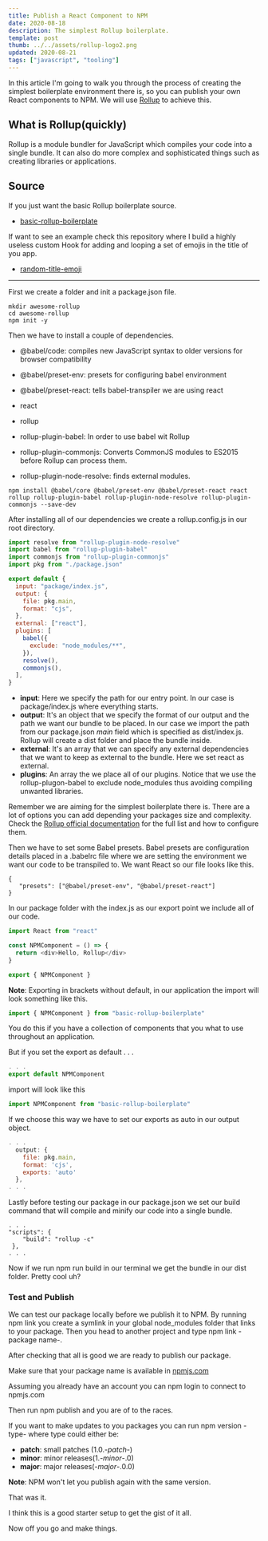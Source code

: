 ```yaml
---
title: Publish a React Component to NPM
date: 2020-08-18
description: The simplest Rollup boilerplate.
template: post
thumb: ../../assets/rollup-logo2.png
updated: 2020-08-21
tags: ["javascript", "tooling"]
---
```


In this article I'm going to walk you through the process of creating the simplest boilerplate environment there is, so you can publish your own React components to NPM. We will use [Rollup](https://rollupjs.org/guide/en/) to achieve this.

## What is Rollup(quickly)

Rollup is a module bundler for JavaScript which compiles your code into a single bundle. It can also do more complex and sophisticated things such as creating libraries or applications.

## Source

If you just want the basic Rollup boilerplate source.

- [basic-rollup-boilerplate](https://github.com/raptisj/basic-rollup-boilerplate)

If want to see an example check this repository where I build a highly useless custom Hook for adding and looping a set of emojis in the title of you app.

- [random-title-emoji](https://github.com/raptisj/random-title-emoji)

<hr />

First we create a folder and init a <span class="highlight-in-text">package.json</span> file.

```
mkdir awesome-rollup
cd awesome-rollup
npm init -y
```

Then we have to install a couple of dependencies.

- <span class="highlight-in-text">@babel/code</span>: compiles new JavaScript syntax to older versions for browser compatibility

- <span class="highlight-in-text">@babel/preset-env</span>: presets for configuring babel environment

- <span class="highlight-in-text">@babel/preset-react</span>: tells babel-transpiler we are using react

- <span class="highlight-in-text">react</span>

- <span class="highlight-in-text">rollup</span>

- <span class="highlight-in-text">rollup-plugin-babel</span>: In order to use babel wit Rollup

- <span class="highlight-in-text">rollup-plugin-commonjs</span>: Converts CommonJS modules to ES2015 before Rollup can process them.

- <span class="highlight-in-text">rollup-plugin-node-resolve</span>: finds external modules.

```
npm install @babel/core @babel/preset-env @babel/preset-react react rollup rollup-plugin-babel rollup-plugin-node-resolve rollup-plugin-commonjs --save-dev
```

After installing all of our dependencies we create a <span class="highlight-in-text">rollup.config.js</span> in our root directory.

```javascript
import resolve from "rollup-plugin-node-resolve"
import babel from "rollup-plugin-babel"
import commonjs from "rollup-plugin-commonjs"
import pkg from "./package.json"

export default {
  input: "package/index.js",
  output: {
    file: pkg.main,
    format: "cjs",
  },
  external: ["react"],
  plugins: [
    babel({
      exclude: "node_modules/**",
    }),
    resolve(),
    commonjs(),
  ],
}
```

- **input**: Here we specify the path for our entry point. In our case is <span class="highlight-in-text">package/index.js</span> where everything starts.
- **output**: It's an object that we specify the format of our output and the path we want our bundle to be placed. In our case we import the path from our <span class="highlight-in-text">package.json</span> _main_ field which is specified as <span class="highlight-in-text">dist/index.js</span>. Rollup will create a <span class="highlight-in-text">dist</span> folder and place the bundle inside.
- **external**: It's an array that we can specify any external dependencies that we want to keep as external to the bundle. Here we set <span class="highlight-in-text">react</span> as external.
- **plugins**: An array the we place all of our plugins. Notice that we use the <span class="highlight-in-text">rollup-plugon-babel</span> to exclude <span class="highlight-in-text">node_modules</span> thus avoiding compiling unwanted libraries.

Remember we are aiming for the simplest boilerplate there is. There are a lot of options you can add depending your packages size and complexity. Check the [Rollup official documentation](https://rollupjs.org/guide/en/#configuration-files) for the full list and how to configure them.

Then we have to set some Babel presets. Babel presets are configuration details placed in a <span class="highlight-in-text">.babelrc</span> file where we are setting the environment we want our code to be transpiled to. We want React so our file looks like this.

```
{
   "presets": ["@babel/preset-env", "@babel/preset-react"]
}
```

In our <span class="highlight-in-text">package</span> folder with the <span class="highlight-in-text">index.js</span> as our export point we include all of our code.

```javascript
import React from "react"

const NPMComponent = () => {
  return <div>Hello, Rollup</div>
}

export { NPMComponent }
```

**Note**: Exporting in brackets without default, in our application the import will look something like this.

```javascript
import { NPMComponent } from "basic-rollup-boilerplate"
```

You do this if you have a collection of components that you what to use throughout an application.

But if you set the export as default . . .

```javascript
. . .
export default NPMComponent
```

import will look like this

```javascript
import NPMComponent from "basic-rollup-boilerplate"
```

If we choose this way we have to set our exports as <span class="highlight-in-text">auto</span> in our output object.

```javascript
. . .
  output: {
    file: pkg.main,
    format: 'cjs',
    exports: 'auto'
  },
. . .
```

Lastly before testing our package in our <span class="highlight-in-text">package.json</span> we set our build command that will compile and minify our code into a single bundle.

```
. . .
"scripts": {
    "build": "rollup -c"
 },
. . .
```

Now if we run <span class="highlight-in-text">npm run build</span> in our terminal we get the bundle in our <span class="highlight-in-text">dist</span> folder.
Pretty cool uh?

### Test and Publish

We can test our package locally before we publish it to NPM.
By running <span class="highlight-in-text">npm link</span> you create a symlink in your global node_modules folder that links to your package. Then you head to another project and type <span class="highlight-in-text">npm link -package name-</span>.

After checking that all is good we are ready to publish our package.

Make sure that your package name is available in [npmjs.com](http://npmjs.com)

Assuming you already have an account you can <span class="highlight-in-text">npm login</span> to connect to <span class="highlight-in-text">npmjs.com</span>

Then run <span class="highlight-in-text">npm publish</span> and you are of to the races.

If you want to make updates to you packages you can run <span class="highlight-in-text">npm version -type-</span> where type could either be:

- **patch**: small patches (1.0.-_patch_-)
- **minor**: minor releases(1.-_minor_-.0)
- **major**: major releases(-_major_-.0.0)

**Note**: NPM won't let you publish again with the same version.

That was it.

I think this is a good starter setup to get the gist of it all.

Now off you go and make things.
